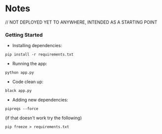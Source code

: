 # Notes 

// NOT DEPLOYED YET TO ANYWHERE, INTENDED AS A STARTING POINT

### Getting Started
* Installing dependencies:
```
pip install -r requirements.txt
```

* Running the app:
```
python app.py
```

* Code clean up:
```
black app.py
```

* Adding new dependencies:
```
pipreqs --force
```
(if that doesn't work try the following)
```
pip freeze > requirements.txt
```

